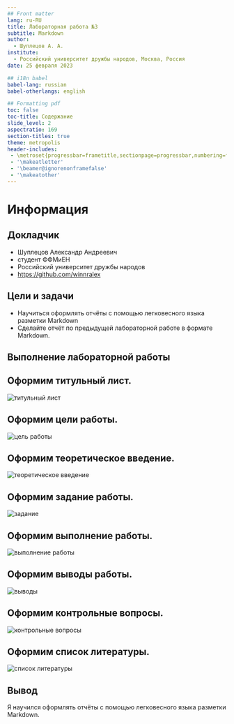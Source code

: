 ```yaml
---
## Front matter
lang: ru-RU
title: Лабораторная работа №3
subtitle: Markdown
author:
  - Шуплецов А. А.
institute:
  - Российский университет дружбы народов, Москва, Россия
date: 25 февраля 2023

## i18n babel
babel-lang: russian
babel-otherlangs: english

## Formatting pdf
toc: false
toc-title: Содержание
slide_level: 2
aspectratio: 169
section-titles: true
theme: metropolis
header-includes:
 - \metroset{progressbar=frametitle,sectionpage=progressbar,numbering=fraction}
 - '\makeatletter'
 - '\beamer@ignorenonframefalse'
 - '\makeatother'
---
```


# Информация

## Докладчик

  * Шуплецов Александр Андреевич
  * студент ФФМиЕН
  * Российский университет дружбы народов
  * https://github.com/winnralex

## Цели и задачи
- Научиться оформлять отчёты с помощью легковесного языка разметки Markdown
- Сделайте отчёт по предыдущей лабораторной работе в формате Markdown.

## Выполнение лабораторной работы

## Оформим титульный лист.

![титульный лист](image/титульный_лист.jpg)

## Оформим цели работы.

![цель работы](image/цель_работы.jpg)

## Оформим теоретическое введение.

![теоретическое введение](image/теоретическое_введение.jpg)

## Оформим задание работы.

![задание](image/задание.jpg)

## Оформим выполнение работы.

![выполнение работы](image/выполнение_работы.jpg)

## Оформим выводы работы.

![выводы](image/выводы.jpg)

## Оформим контрольные вопросы.

![контрольные вопросы](image/контрольные_вопросы.jpg)

## Оформим список литературы.

![список литературы](image/список_литературы.jpg)


## Вывод

Я научился оформлять отчёты с помощью легковесного языка разметки Markdown.

